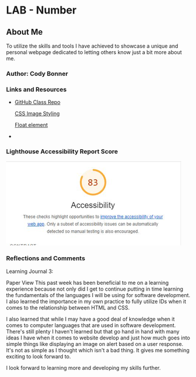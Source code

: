 # LAB - Number

## About Me

To utilize the skills and tools I have achieved to showcase a unique and personal webpage dedicated to letting others know just a bit more about me.

### Author: Cody Bonner

### Links and Resources

* [GitHub Class Repo](https://github.com/CodeXAcademyTechnologies/springhill-code-201n4/commit/ff77b63b22cd21301b443c637b5aeca829a959f9#diff-5b7cfc270acf592d917d5acaa1bbdc1a1014fd59a3e11d3404d9c501da91a279)

  [CSS Image Styling](https://www.w3schools.com/css/css3_images.asp)

  [Float element](https://www.w3schools.com/cssref/pr_class_float.php)
* 

### Lighthouse Accessibility Report Score

![LightHouse-Result](img/lightHouse_score.JPG)

### Reflections and Comments

Learning Journal 3:

Paper View
This past week has been beneficial to me on a learning experience because not only did I get to continue putting in time learning the fundamentals of the languages I will be using for software development. I also learned the importance in my own practice to fully utilize IDs when it comes to  the relationship between HTML and CSS.

I also learned that while I may have a good deal of knowledge when it comes to computer languages that are used in software development. There's still plenty I haven't learned but that go hand in hand with many ideas I have when it comes to website develop and just how much goes into simple things like displaying an image on alert based on a user response. It's not as simple as I thought which isn't a bad thing. It gives me something exciting to look forward to.

I look forward to learning more and developing my skills further.